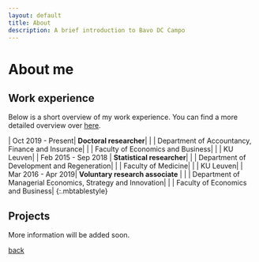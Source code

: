 ```yaml
---
layout: default
title: About
description: A brief introduction to Bavo DC Campo
---
```

# About me

## Work experience
Below is a short overview of my work experience. You can find a more detailed overview over [here](./cv.html).


| Oct 2019 - Present| **Doctoral researcher**|
|               | Department of Accountancy, Finance and Insurance|
|               | Faculty of Economics and Business|
|		| KU Leuven|
| Feb 2015 - Sep 2018 | **Statistical researcher**|
|		| Department of Development and Regeneration|
|		| Faculty of Medicine|
|		| KU Leuven|
| Mar 2016 - Apr 2019| **Voluntary research associate** |
|		| Department of Managerial Economics, Strategy and Innovation|
|		| Faculty of Economics and Business|
{:.mbtablestyle}

## Projects
More information will be added soon.

[back](./)